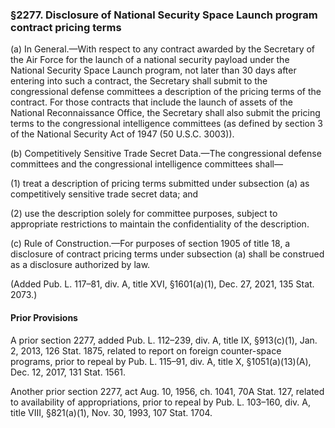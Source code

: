 ### §2277. Disclosure of National Security Space Launch program contract pricing terms ###

(a) In General.—With respect to any contract awarded by the Secretary of the Air Force for the launch of a national security payload under the National Security Space Launch program, not later than 30 days after entering into such a contract, the Secretary shall submit to the congressional defense committees a description of the pricing terms of the contract. For those contracts that include the launch of assets of the National Reconnaissance Office, the Secretary shall also submit the pricing terms to the congressional intelligence committees (as defined by section 3 of the National Security Act of 1947 (50 U.S.C. 3003)).

(b) Competitively Sensitive Trade Secret Data.—The congressional defense committees and the congressional intelligence committees shall—

(1) treat a description of pricing terms submitted under subsection (a) as competitively sensitive trade secret data; and

(2) use the description solely for committee purposes, subject to appropriate restrictions to maintain the confidentiality of the description.

(c) Rule of Construction.—For purposes of section 1905 of title 18, a disclosure of contract pricing terms under subsection (a) shall be construed as a disclosure authorized by law.

(Added Pub. L. 117–81, div. A, title XVI, §1601(a)(1), Dec. 27, 2021, 135 Stat. 2073.)

#### Prior Provisions ####

A prior section 2277, added Pub. L. 112–239, div. A, title IX, §913(c)(1), Jan. 2, 2013, 126 Stat. 1875, related to report on foreign counter-space programs, prior to repeal by Pub. L. 115–91, div. A, title X, §1051(a)(13)(A), Dec. 12, 2017, 131 Stat. 1561.

Another prior section 2277, act Aug. 10, 1956, ch. 1041, 70A Stat. 127, related to availability of appropriations, prior to repeal by Pub. L. 103–160, div. A, title VIII, §821(a)(1), Nov. 30, 1993, 107 Stat. 1704.